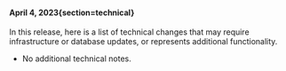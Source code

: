 #### April 4, 2023{section=technical}

In this release, here is a list of technical changes that may require infrastructure or database updates, or represents additional functionality.

* No additional technical notes.
